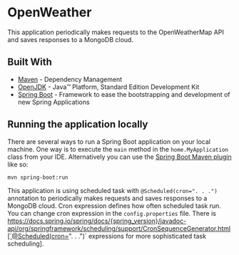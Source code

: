 # OpenWeather
This application periodically makes requests to the OpenWeatherMap API and saves responses to a MongoDB cloud.
## Built With
* 	[Maven](https://maven.apache.org/) - Dependency Management
* 	[OpenJDK](http://jdk.java.net/archive/) - Java™ Platform, Standard Edition Development Kit 
* 	[Spring Boot](https://spring.io/projects/spring-boot) - Framework to ease the bootstrapping and development of new Spring Applications
## Running the application locally
There are several ways to run a Spring Boot application on your local machine. One way is to execute the `main` method in the `home.MyApplication` class from your IDE.
Alternatively you can use the [Spring Boot Maven plugin](https://docs.spring.io/spring-boot/docs/current/reference/html/build-tool-plugins-maven-plugin.html) like so:

```shell
mvn spring-boot:run
```
This application is using scheduled task with `@Scheduled(cron=". . .")` annotation to periodically makes requests and saves responses to a MongoDB cloud. Cron expression defines how often scheduled task run. You can change  cron expression in the `config.properties` file. There is https://docs.spring.io/spring/docs/{spring_version}/javadoc-api/org/springframework/scheduling/support/CronSequenceGenerator.html[`@Scheduled(cron=". . .")` expressions for more sophisticated task scheduling].
